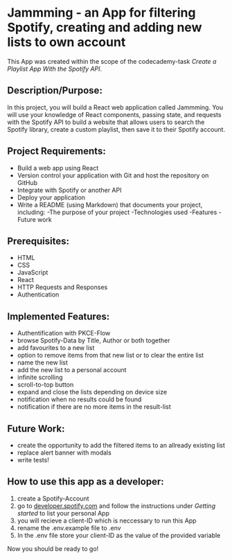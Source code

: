 # Jammming - an App for filtering Spotify, creating and adding new lists to own account

This App was created within the scope of the codecademy-task *Create a Playlist App With the Spotify API*.

## Description/Purpose:

In this project, you will build a React web application called Jammming. You will use your knowledge of React components, passing state, and requests with the Spotify API to build a website that allows users to search the Spotify library, create a custom playlist, then save it to their Spotify account.

## Project Requirements:

* Build a web app using React
* Version control your application with Git and host the repository on GitHub
* Integrate with Spotify or another API
* Deploy your application
* Write a README (using Markdown) that documents your project, including:
    -The purpose of your project
    -Technologies used
    -Features
    -Future work

## Prerequisites:

* HTML
* CSS
* JavaScript
* React
* HTTP Requests and Responses
* Authentication

## Implemented Features:

* Authentification with PKCE-Flow
* browse Spotify-Data by Title, Author or both together
* add favourites to a new list
* option to remove items from that new list or to clear the entire list
* name the new list
* add the new list to a personal account
* infinite scrolling
* scroll-to-top button
* expand and close the lists depending on device size
* notification when no results could be found
* notification if there are no more items in the result-list

## Future Work:

* create the opportunity to add the filtered items to an allready existing list 
* replace alert banner with modals
* write tests!

## How to use this app as a developer:

1. create a Spotify-Account
2. go to [developer.spotify.com](https://developer.spotify.com) and follow the instructions under *Getting started* to list your personal App
3. you will recieve a client-ID which is neccessary to run this App 
4. rename the .env.example file to .env 
5. In the .env file store your client-ID as the value of the provided variable 

Now you should be ready to go!
